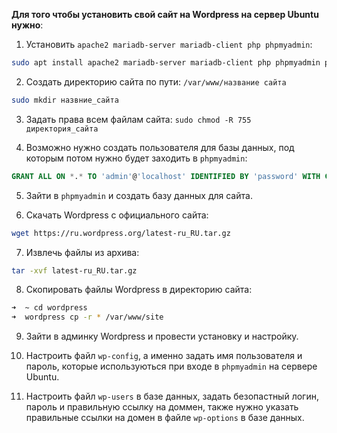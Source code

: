 **Для того чтобы установить свой сайт на Wordpress на сервер Ubuntu нужно**:
1. Установить `apache2 mariadb-server mariadb-client php phpmyadmin`:
```bash
sudo apt install apache2 mariadb-server mariadb-client php phpmyadmin php-mbstring php-gettext-languages
```

2. Создать директорию сайта по пути: `/var/www/название сайта`
```bash
sudo mkdir назвние_сайта
```

3. Задать права всем файлам сайта: `sudo chmod -R 755 директория_сайта`

4. Возможно нужно создать пользователя для базы данных, под которым потом нужно будет заходить в `phpmyadmin`:
```sql
GRANT ALL ON *.* TO 'admin'@'localhost' IDENTIFIED BY 'password' WITH GRANT OPTION;
```

5. Зайти в `phpmyadmin` и создать базу данных для сайта.

6. Скачать Wordpress с официального сайта:
```bash
wget https://ru.wordpress.org/latest-ru_RU.tar.gz
```

7. Извлечь файлы из архива:
```bash
tar -xvf latest-ru_RU.tar.gz
```

8. Скопировать файлы Wordpress в директорию сайта:
```bash
➜  ~ cd wordpress 
➜  wordpress cp -r * /var/www/site
```

9. Зайти в админку Wordpress и провести установку и настройку.

10. Настроить файл `wp-config`, а именно задать имя пользователя и пароль, которые используються при входе в `phpmyadmin` на сервере Ubuntu.

11. Настроить файл `wp-users` в базе данных, задать безопастный логин, пароль и правильную ссылку на доммен, также нужно указать правильные ссылки на домен в файле `wp-options` в базе данных.
